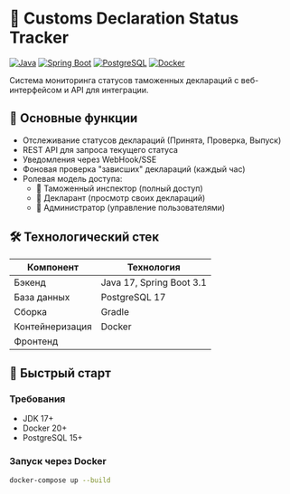 # 🚢 Customs Declaration Status Tracker

[![Java](https://img.shields.io/badge/Java-17-%23ED8B00)](https://openjdk.org/projects/jdk/17/)
[![Spring Boot](https://img.shields.io/badge/Spring_Boot-3.1-%236DB33F)](https://spring.io/projects/spring-boot)
[![PostgreSQL](https://img.shields.io/badge/PostgreSQL-17-%23336791)](https://www.postgresql.org/)
[![Docker](https://img.shields.io/badge/Docker-%232496ED)](https://www.docker.com/)

Система мониторинга статусов таможенных деклараций с веб-интерфейсом и API для интеграции.

## 📌 Основные функции

- Отслеживание статусов деклараций (Принята, Проверка, Выпуск)
- REST API для запроса текущего статуса
- Уведомления через WebHook/SSE
- Фоновая проверка "зависших" деклараций (каждый час)
- Ролевая модель доступа:
    - 👔 Таможенный инспектор (полный доступ)
    - 📝 Декларант (просмотр своих деклараций)
    - 🔧 Администратор (управление пользователями)

## 🛠 Технологический стек

| Компонент       | Технология                          |
|-----------------|-------------------------------------|
| Бэкенд         | Java 17, Spring Boot 3.1            |
| База данных    | PostgreSQL 17                       |
| Сборка         | Gradle                              |
| Контейнеризация| Docker                              |
| Фронтенд       |   |

## 🚀 Быстрый старт

### Требования
- JDK 17+
- Docker 20+
- PostgreSQL 15+

### Запуск через Docker
```bash
docker-compose up --build
